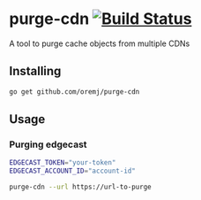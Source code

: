 # purge-cdn [![Build Status](https://travis-ci.org/oremj/purge-cdn.svg?branch=master)](https://travis-ci.org/oremj/purge-cdn)
A tool to purge cache objects from multiple CDNs

## Installing
```bash
go get github.com/oremj/purge-cdn
```

## Usage

### Purging edgecast
```bash
EDGECAST_TOKEN="your-token"
EDGECAST_ACCOUNT_ID="account-id"

purge-cdn --url https://url-to-purge
```
